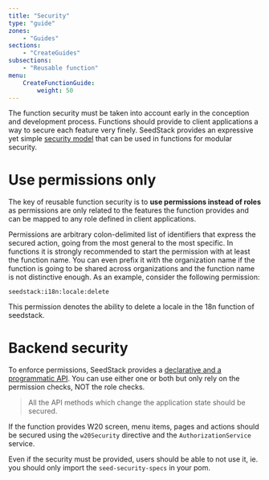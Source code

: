 ```yaml
---
title: "Security"
type: "guide"
zones:
    - "Guides"
sections:
    - "CreateGuides"
subsections:
    - "Reusable function"
menu:
    CreateFunctionGuide:
        weight: 50
---
```


The function security must be taken into account early in the conception and development process. Functions should provide 
to client applications a way to secure each feature very finely. SeedStack provides an expressive yet simple [security
model](/docs/seed/manual/security) that can be used in functions for modular security.

# Use permissions only

The key of reusable function security is to **use permissions instead of roles** as permissions are only related to the 
features the function provides and can be mapped to any role defined in client applications.

Permissions are arbitrary colon-delimited list of identifiers that express the secured action, going from the most general
to the most specific. In functions it is strongly recommended to start the permission with at least the function name.
You can even prefix it with the organization name if the function is going to be shared across organizations and the function
name is not distinctive enough. As an example, consider the following permission:

    seedstack:i18n:locale:delete

This permission denotes the ability to delete a locale in the 18n function of seedstack.      
      
# Backend security 

To enforce permissions, SeedStack provides a [declarative and a programmatic API](/docs/seed/manual/security/usage).
You can use either one or both but only rely on the permission checks, NOT the role checks.



> All the API methods which change the application state should be secured.

If the function provides W20 screen, menu items, pages and actions should be secured using the `w20Security` directive and the `AuthorizationService` service.

Even if the security must be provided, users should be able to not use it, ie. you should only import the `seed-security-specs` in your pom.
